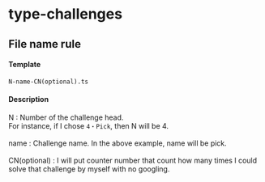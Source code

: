 # type-challenges

## File name rule

#### Template

`N-name-CN(optional).ts`

#### Description

N : Number of the challenge head.<br>
For instance, if I chose `4・Pick`, then N will be 4.<br>
<br>
name : Challenge name. In the above example, name will be pick.<br>
<br>
CN(optional) : I will put counter number that count how many times I could solve that challenge by myself with no googling.
